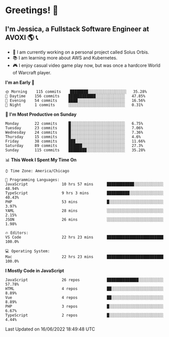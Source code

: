 # Greetings! 🧠

## I'm Jessica, a Fullstack Software Engineer at AVOXI 🌎 📞

- 🌟 I am currently working on a personal project called Solus Orbis.
- 📚 I am learning more about AWS and Kubernetes.
- 🎮 I enjoy casual video game play now, but was once a hardcore World of Warcraft player.

<!--START_SECTION:waka-->
**I'm an Early 🐤** 

```text
🌞 Morning    115 commits    ████████░░░░░░░░░░░░░░░░░   35.28% 
🌆 Daytime    156 commits    ████████████░░░░░░░░░░░░░   47.85% 
🌃 Evening    54 commits     ████░░░░░░░░░░░░░░░░░░░░░   16.56% 
🌙 Night      1 commits      ░░░░░░░░░░░░░░░░░░░░░░░░░   0.31%

```
📅 **I'm Most Productive on Sunday** 

```text
Monday       22 commits     █░░░░░░░░░░░░░░░░░░░░░░░░   6.75% 
Tuesday      23 commits     █░░░░░░░░░░░░░░░░░░░░░░░░   7.06% 
Wednesday    24 commits     █░░░░░░░░░░░░░░░░░░░░░░░░   7.36% 
Thursday     15 commits     █░░░░░░░░░░░░░░░░░░░░░░░░   4.6% 
Friday       38 commits     ███░░░░░░░░░░░░░░░░░░░░░░   11.66% 
Saturday     89 commits     ██████░░░░░░░░░░░░░░░░░░░   27.3% 
Sunday       115 commits    ████████░░░░░░░░░░░░░░░░░   35.28%

```


📊 **This Week I Spent My Time On** 

```text
⌚︎ Time Zone: America/Chicago

💬 Programming Languages: 
JavaScript               10 hrs 57 mins      ████████████░░░░░░░░░░░░░   48.94% 
TypeScript               9 hrs 3 mins        ██████████░░░░░░░░░░░░░░░   40.43% 
PHP                      53 mins             █░░░░░░░░░░░░░░░░░░░░░░░░   3.97% 
YAML                     28 mins             ░░░░░░░░░░░░░░░░░░░░░░░░░   2.15% 
JSON                     26 mins             ░░░░░░░░░░░░░░░░░░░░░░░░░   1.98%

🔥 Editors: 
VS Code                  22 hrs 23 mins      █████████████████████████   100.0%

💻 Operating System: 
Mac                      22 hrs 23 mins      █████████████████████████   100.0%

```

**I Mostly Code in JavaScript** 

```text
JavaScript               26 repos            ██████████████░░░░░░░░░░░   57.78% 
HTML                     4 repos             ██░░░░░░░░░░░░░░░░░░░░░░░   8.89% 
Vue                      4 repos             ██░░░░░░░░░░░░░░░░░░░░░░░   8.89% 
PHP                      3 repos             █░░░░░░░░░░░░░░░░░░░░░░░░   6.67% 
TypeScript               2 repos             █░░░░░░░░░░░░░░░░░░░░░░░░   4.44%

```



 Last Updated on 16/06/2022 18:49:48 UTC
<!--END_SECTION:waka-->

<!--
**jessikuh/jessikuh** is a ✨ _special_ ✨ repository because its `README.md` (this file) appears on your GitHub profile.

Here are some ideas to get you started:

- 🔭 I’m currently working on ...
- 🌱 I’m currently learning ...
- 👯 I’m looking to collaborate on ...
- 🤔 I’m looking for help with ...
- 💬 Ask me about ...
- 📫 How to reach me: ...
- 😄 Pronouns: ...
- ⚡ Fun fact: ...
-->
